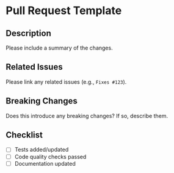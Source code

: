 # Pull Request Template

## Description

Please include a summary of the changes.

## Related Issues

Please link any related issues (e.g., `Fixes #123`).

## Breaking Changes

Does this introduce any breaking changes? If so, describe them.

## Checklist

- [ ] Tests added/updated
- [ ] Code quality checks passed
- [ ] Documentation updated

